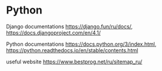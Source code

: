 # Python
Django documentations https://django.fun/ru/docs/, https://docs.djangoproject.com/en/4.1/

Python documentations https://docs.python.org/3/index.html, https://python.readthedocs.io/en/stable/contents.html

useful website https://www.bestprog.net/ru/sitemap_ru/
